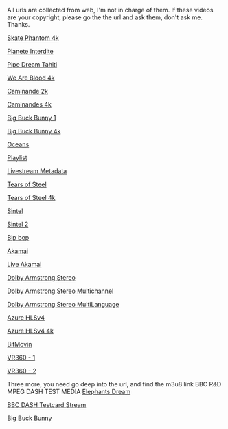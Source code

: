 All urls are collected from web, I'm not in charge of them. If these videos are your copyright, please go the the url and ask them, don't ask me. Thanks.



[Skate Phantom 4k](http://sample.vodobox.com/skate_phantom_flex_4k/skate_phantom_flex_4k.m3u8)

[Planete Interdite](http://sample.vodobox.com/planete_interdite_hevc/planete_interdite_hevc.m3u8)

[Pipe Dream Tahiti](http://sample.vodobox.com/pipe_dream_tahiti/pipe_dream_tahiti.m3u8)

[We Are Blood 4k](http://sample.vodobox.com/we_are_blood_4k/we_are_blood_4k.m3u8)

[Caminande 2k](http://sample.vodobox.com/caminandes_3_2k/caminandes_3_2k.m3u8)

[Caminandes 4k](http://sample.vodobox.com/caminandes_1_4k/caminandes_1_4k.m3u8)

[Big Buck Bunny 1](https://multiplatform-f.akamaihd.net/i/multi/will/bunny/big_buck_bunny_,640x360_400,640x360_700,640x360_1000,950x540_1500,.f4v.csmil/master.m3u8)

[Big Buck Bunny 4k](http://sample.vodobox.com/big_buck_bunny_4k/big_buck_bunny_4k.m3u8)

[Oceans](http://playertest.longtailvideo.com/adaptive/oceans_aes/oceans_aes.m3u8)

[Playlist](http://playertest.longtailvideo.com/adaptive/captions/playlist.m3u8)

[Livestream Metadata](http://playertest.longtailvideo.com/adaptive/wowzaid3/playlist.m3u8)

[Tears of Steel](http://demo.unified-streaming.com/video/tears-of-steel/tears-of-steel.ism/.m3u8)

[Tears of Steel 4k](http://content.jwplatform.com/manifests/vM7nH0Kl.m3u8)

[Sintel](https://multiplatform-f.akamaihd.net/i/multi/april11/sintel/sintel-hd_,512x288_450_b,640x360_700_b,768x432_1000_b,1024x576_1400_m,.mp4.csmil/master.m3u8)

[Sintel 2](https://bitdash-a.akamaihd.net/content/sintel/hls/playlist.m3u8)

[Bip bop](https://devstreaming-cdn.apple.com/videos/streaming/examples/img_bipbop_adv_example_fmp4/master.m3u8)

[Akamai](https://cph-p2p-msl.akamaized.net/hls/live/2000341/test/master.m3u8)

[Live Akamai](https://moctobpltc-i.akamaihd.net/hls/live/571329/eight/playlist.m3u8)

[Dolby Armstrong Stereo](http://d3rlna7iyyu8wu.cloudfront.net/skip_armstrong/skip_armstrong_stereo_subs.m3u8)

[Dolby Armstrong Stereo Multichannel](http://d3rlna7iyyu8wu.cloudfront.net/skip_armstrong/skip_armstrong_multichannel_subs.m3u8)

[Dolby Armstrong Stereo MultiLanguage](http://d3rlna7iyyu8wu.cloudfront.net/skip_armstrong/skip_armstrong_multi_language_subs.m3u8)

[Azure HLSv4](http://amssamples.streaming.mediaservices.windows.net/91492735-c523-432b-ba01-faba6c2206a2/AzureMediaServicesPromo.ism/manifest(format=m3u8-aapl))

[Azure HLSv4 4k](http://amssamples.streaming.mediaservices.windows.net/634cd01c-6822-4630-8444-8dd6279f94c6/CaminandesLlamaDrama4K.ism/manifest(format=m3u8-aapl))

[BitMovin](https://bitdash-a.akamaihd.net/content/MI201109210084_1/m3u8s/f08e80da-bf1d-4e3d-8899-f0f6155f6efa.m3u8)

[VR360 - 1](https://bitmovin-a.akamaihd.net/content/playhouse-vr/m3u8s/105560.m3u8)

[VR360 - 2](https://bitmovin-a.akamaihd.net/content/playhouse-vr/mpds/105560.mpd)



Three more, you need go deep into the url, and find the m3u8 link
BBC R&D MPEG DASH TEST MEDIA
[Elephants Dream](http://rdmedia.bbc.co.uk/dash/ondemand/elephants_dream/)

[BBC DASH Testcard Stream](http://rdmedia.bbc.co.uk/dash/ondemand/testcard/)

[Big Buck Bunny](http://rdmedia.bbc.co.uk/dash/ondemand/bbb/)


